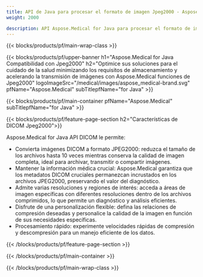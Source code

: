 ```yaml
---
title: API de Java para procesar el formato de imagen Jpeg2000 - Aspose.Medical
weight: 2000

description: API Aspose.Medical for Java para procesar el formato de imagen Jpeg2000
---
```


{{< blocks/products/pf/main-wrap-class >}}

{{< blocks/products/pf/upper-banner h1="Aspose.Medical for Java Compatibilidad con Jpeg2000" h2="Optimice sus soluciones para el cuidado de la salud minimizando los requisitos de almacenamiento y acelerando la transmisión de imágenes con Aspose.Medical funciones de Jpeg2000" logoImageSrc="/medical/images/aspose_medical-brand.svg" pfName="Aspose.Medical" subTitlepfName="for Java" >}}

{{< blocks/products/pf/main-container pfName="Aspose.Medical" subTitlepfName="for Java" >}}

{{< blocks/products/pf/feature-page-section h2="Características de DICOM Jpeg2000">}}

<p>Aspose.Medical for Java API DICOM le permite:</p>

<ul>
<li>Convierta imágenes DICOM a formato JPEG2000: reduzca el tamaño de los archivos hasta 10 veces mientras conserva la calidad de imagen completa, ideal para archivar, transmitir o compartir imágenes.</li>
<li>Mantener la información médica crucial: Aspose.Medical garantiza que los metadatos DICOM cruciales permanezcan incrustados en los archivos JPEG2000, preservando el valor del diagnóstico.</li>
<li>Admite varias resoluciones y regiones de interés: acceda a áreas de imagen específicas con diferentes resoluciones dentro de los archivos comprimidos, lo que permite un diagnóstico y análisis eficientes.</li>
<li>Disfrute de una personalización flexible: defina las relaciones de compresión deseadas y personalice la calidad de la imagen en función de sus necesidades específicas.</li>
<li>Procesamiento rápido: experimente velocidades rápidas de compresión y descompresión para un manejo eficiente de los datos.</li>
</ul>

{{< /blocks/products/pf/feature-page-section >}}

{{< /blocks/products/pf/main-container >}}

{{< /blocks/products/pf/main-wrap-class >}}